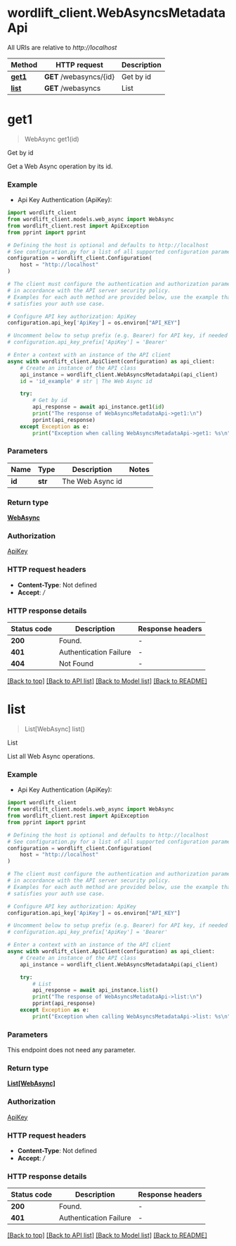 # wordlift_client.WebAsyncsMetadataApi

All URIs are relative to *http://localhost*

Method | HTTP request | Description
------------- | ------------- | -------------
[**get1**](WebAsyncsMetadataApi.md#get1) | **GET** /webasyncs/{id} | Get by id
[**list**](WebAsyncsMetadataApi.md#list) | **GET** /webasyncs | List


# **get1**
> WebAsync get1(id)

Get by id

Get a Web Async operation by its id.

### Example

* Api Key Authentication (ApiKey):

```python
import wordlift_client
from wordlift_client.models.web_async import WebAsync
from wordlift_client.rest import ApiException
from pprint import pprint

# Defining the host is optional and defaults to http://localhost
# See configuration.py for a list of all supported configuration parameters.
configuration = wordlift_client.Configuration(
    host = "http://localhost"
)

# The client must configure the authentication and authorization parameters
# in accordance with the API server security policy.
# Examples for each auth method are provided below, use the example that
# satisfies your auth use case.

# Configure API key authorization: ApiKey
configuration.api_key['ApiKey'] = os.environ["API_KEY"]

# Uncomment below to setup prefix (e.g. Bearer) for API key, if needed
# configuration.api_key_prefix['ApiKey'] = 'Bearer'

# Enter a context with an instance of the API client
async with wordlift_client.ApiClient(configuration) as api_client:
    # Create an instance of the API class
    api_instance = wordlift_client.WebAsyncsMetadataApi(api_client)
    id = 'id_example' # str | The Web Async id

    try:
        # Get by id
        api_response = await api_instance.get1(id)
        print("The response of WebAsyncsMetadataApi->get1:\n")
        pprint(api_response)
    except Exception as e:
        print("Exception when calling WebAsyncsMetadataApi->get1: %s\n" % e)
```



### Parameters


Name | Type | Description  | Notes
------------- | ------------- | ------------- | -------------
 **id** | **str**| The Web Async id | 

### Return type

[**WebAsync**](WebAsync.md)

### Authorization

[ApiKey](../README.md#ApiKey)

### HTTP request headers

 - **Content-Type**: Not defined
 - **Accept**: */*

### HTTP response details

| Status code | Description | Response headers |
|-------------|-------------|------------------|
**200** | Found. |  -  |
**401** | Authentication Failure |  -  |
**404** | Not Found |  -  |

[[Back to top]](#) [[Back to API list]](../README.md#documentation-for-api-endpoints) [[Back to Model list]](../README.md#documentation-for-models) [[Back to README]](../README.md)

# **list**
> List[WebAsync] list()

List

List all Web Async operations.

### Example

* Api Key Authentication (ApiKey):

```python
import wordlift_client
from wordlift_client.models.web_async import WebAsync
from wordlift_client.rest import ApiException
from pprint import pprint

# Defining the host is optional and defaults to http://localhost
# See configuration.py for a list of all supported configuration parameters.
configuration = wordlift_client.Configuration(
    host = "http://localhost"
)

# The client must configure the authentication and authorization parameters
# in accordance with the API server security policy.
# Examples for each auth method are provided below, use the example that
# satisfies your auth use case.

# Configure API key authorization: ApiKey
configuration.api_key['ApiKey'] = os.environ["API_KEY"]

# Uncomment below to setup prefix (e.g. Bearer) for API key, if needed
# configuration.api_key_prefix['ApiKey'] = 'Bearer'

# Enter a context with an instance of the API client
async with wordlift_client.ApiClient(configuration) as api_client:
    # Create an instance of the API class
    api_instance = wordlift_client.WebAsyncsMetadataApi(api_client)

    try:
        # List
        api_response = await api_instance.list()
        print("The response of WebAsyncsMetadataApi->list:\n")
        pprint(api_response)
    except Exception as e:
        print("Exception when calling WebAsyncsMetadataApi->list: %s\n" % e)
```



### Parameters

This endpoint does not need any parameter.

### Return type

[**List[WebAsync]**](WebAsync.md)

### Authorization

[ApiKey](../README.md#ApiKey)

### HTTP request headers

 - **Content-Type**: Not defined
 - **Accept**: */*

### HTTP response details

| Status code | Description | Response headers |
|-------------|-------------|------------------|
**200** | Found. |  -  |
**401** | Authentication Failure |  -  |

[[Back to top]](#) [[Back to API list]](../README.md#documentation-for-api-endpoints) [[Back to Model list]](../README.md#documentation-for-models) [[Back to README]](../README.md)

